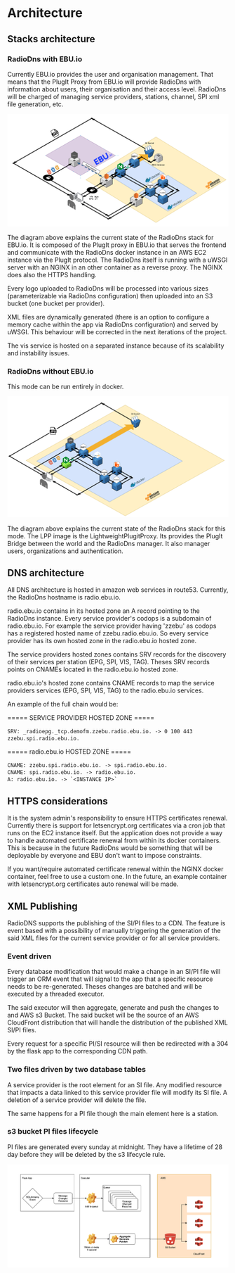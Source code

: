# Architecture
## Stacks architecture
### RadioDns with EBU.io
Currently EBU.io provides the user and organisation management. That means that the PlugIt Proxy from EBU.io will provide
RadioDns with information about users, their organisation and their access level. RadioDns will be charged of managing
service providers, stations, channel, SPI xml file generation, etc.

![architecture_ebu.io.png](/docs/images/architecture_ebu.io.png)

The diagram above explains the current state of the RadioDns stack for EBU.io. It is composed of the PlugIt proxy in EBU.io that
serves the frontend and communicate with the RadioDns docker instance in an AWS EC2 instance via the PlugIt protocol.
The RadioDns itself is running with a uWSGI server with an NGINX in an other container as a reverse proxy. The NGINX
does also the HTTPS handling. 

Every logo uploaded to RadioDns will be processed into various sizes (parameterizable via RadioDns configuration) then
uploaded into an S3 bucket (one bucket per provider).

XML files are dynamically generated (there is an option to configure a memory cache within the app via RadioDns configuration)
and served by uWSGI. This behaviour will be corrected in the next iterations of the project.

The vis service is hosted on a separated instance because of its scalability and instability issues.

### RadioDns without EBU.io
This mode can be run entirely in docker. 

![architecture_ebu.io.png](/docs/images/architecture_standalone.png)

The diagram above explains the current state of the RadioDns stack for this mode. The LPP image is the LightweightPlugitProxy.
Its provides the PlugIt Bridge between the world and the RadioDns manager. It also manager users, organizations and authentication.

## DNS architecture
All DNS architecture is hosted in amazon web services in route53.
Currently, the RadioDns hostname is radio.ebu.io.

radio.ebu.io contains in its hosted zone an A record pointing to the RadioDns instance. Every service provider's codops is a
subdomain of radio.ebu.io. For example the service provider having 'zzebu' as codops has a registered hosted name of zzebu.radio.ebu.io.
So every service provider has its own hosted zone in the radio.ebu.io hosted zone.

The service providers hosted zones contains SRV records for the discovery of their services per station (EPG, SPI, VIS, TAG).
Theses SRV records points on CNAMEs located in the radio.ebu.io hosted zone.

radio.ebu.io's hosted zone contains CNAME records to map the service providers services (EPG, SPI, VIS, TAG) to the radio.ebu.io
services.

An example of the full chain would be:

===== SERVICE PROVIDER HOSTED ZONE =====

    SRV: _radioepg._tcp.demofm.zzebu.radio.ebu.io. -> 0 100 443 zzebu.spi.radio.ebu.io.

===== radio.ebu.io HOSTED ZONE =====

    CNAME: zzebu.spi.radio.ebu.io. -> spi.radio.ebu.io.
    CNAME: spi.radio.ebu.io. -> radio.ebu.io.
    A: radio.ebu.io. -> `<INSTANCE IP>`

## HTTPS considerations
It is the system admin's responsibility to ensure HTTPS certificates renewal. Currently
there is support for letsencrypt.org certificates via a cron job that runs on the EC2 instance itself. But the application
does not provide a way to handle automated certificate renewal from within its docker containers. This is because
in the future RadioDns would be something that will be deployable by everyone and EBU don't want to impose constraints.

If you want/require automated certificate renewal within the NGINX docker container, feel free to use a custom one.
In the future, an example container with letsencrypt.org certificates auto renewal will be made.

## XML Publishing
RadioDNS supports the publishing of the SI/PI files to a CDN. The feature is event based with a possibility of manually triggering the
generation of the said XML files for the current service provider or for all service providers.

### Event driven
Every database modification that would make a change in an SI/PI file will trigger an ORM event that will signal to
the app that a specific resource needs to be re-generated. Theses changes are batched and will be executed by a threaded
executor. 

The said executor will then aggregate, generate and push the changes to and AWS s3 Bucket.
The said bucket will be the source of an AWS CloudFront distribution that will handle the distribution of the
published XML SI/PI files.

Every request for a specific PI/SI resource will then be redirected with a 304 by the flask app to the corresponding CDN path.

### Two files driven by two database tables
A service provider is the root element for an SI file. Any modified resource that impacts a data linked to this service
provider file will modify its SI file. A deletion of a service provider will delete the file. 

The same happens for a PI file though the main element here is a station.

### s3 bucket PI files lifecycle
PI files are generated every sunday at midnight. They have a lifetime of 28 day before they will be deleted by the s3 lifecycle
rule.

![AWS_XML_publishing.png](/docs/images/AWS_XML_publishing.png)
